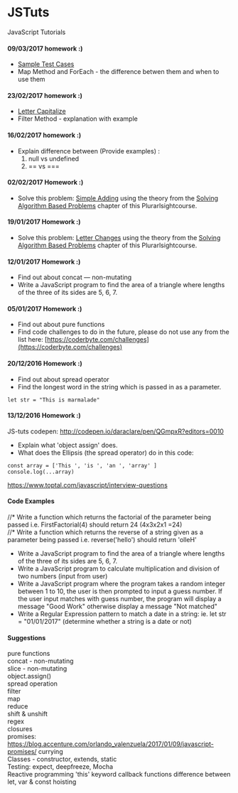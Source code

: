 # JSTuts
JavaScript Tutorials

#### 09/03/2017 homework :) ####
* [Sample Test Cases](https://coderbyte.com/editor/Simple%20Symbols:JavaScript)
* Map Method and ForEach - the difference betwen them and when to use them

#### 23/02/2017 homework :) ####
* [Letter Capitalize](https://coderbyte.com/editor/Letter%20Capitalize:JavaScript)
* Filter Method - explanation with example

#### 16/02/2017 homework :) ####
* Explain difference between (Provide examples) :
    1.    null vs undefined
    2.    == vs === 

#### 02/02/2017 Homework :) ####
* Solve this problem: [Simple Adding](https://coderbyte.com/editor/Simple%20Adding:JavaScript) using the theory from the [Solving Algorithm Based Problems](https://app.pluralsight.com/player?course=developer-job-interviews&author=john-sonmez&name=job-interview-m2-algorithm&clip=0&mode=live) chapter of this Plurarlsightcourse.

#### 19/01/2017 Homework :) ####
* Solve this problem: [Letter Changes](https://coderbyte.com/editor/Letter%20Changes:JavaScript) using the theory from the [Solving Algorithm Based Problems](https://app.pluralsight.com/player?course=developer-job-interviews&author=john-sonmez&name=job-interview-m2-algorithm&clip=0&mode=live) chapter of this Plurarlsightcourse.

#### 12/01/2017 Homework :) ####
* Find out about concat — non-mutating
* Write a JavaScript program to find the area of a triangle where lengths of the three of its sides are 5, 6, 7.

#### 05/01/2017 Homework :) ####
* Find out about pure functions  
* Find code challenges to do in the future, please do not use any from the list here:
[https://coderbyte.com/challenges](https://coderbyte.com/challenges)

#### 20/12/2016 Homework :) ####
* Find out about spread operator  
* Find the longest word in the string which is passed in as a parameter.  
<pre><code>let str = "This is marmalade"</code></pre>  

#### 13/12/2016 Homework :) ####
JS-tuts codepen: http://codepen.io/daraclare/pen/QGmpxR?editors=0010    

* Explain what 'object assign' does.  
* What does the Ellipsis (the spread operator) do in this code:  
<pre><code>const array = ['This ', 'is ', 'an ', 'array' ]  
console.log(...array)</code></pre>


https://www.toptal.com/javascript/interview-questions  


#### Code Examples ####
//* Write a function which returns the factorial of the parameter being passed i.e. FirstFactorial(4) should return 24 (4x3x2x1 =24)  
//* Write a function which returns the reverse of a string given as a parameter being passed i.e. reverse('hello') should return 'olleH'  
* Write a JavaScript program to find the area of a triangle where lengths of the three of its sides are 5, 6, 7.
* Write a JavaScript program to calculate multiplication and division of two numbers (input from user)
* Write a JavaScript program where the program takes a random integer between 1 to 10, the user is then prompted to input a guess number. If the user input matches with guess number, the program will display a message "Good Work" otherwise display a message "Not matched"
* Write a Regular Expression pattern to match a date in a string: ie. let str = "01/01/2017" (determine whether a string is a date or not)

#### Suggestions ####
pure functions  
concat - non-mutating  
slice - non-mutating  
object.assign()  
spread operation  
filter  
map  
reduce  
shift & unshift  
regex  
closures  
promises: https://blog.accenture.com/orlando_valenzuela/2017/01/09/javascript-promises/
currying  
Classes - constructor, extends, static  
Testing: expect, deepfreeze, Mocha  
Reactive programming
'this' keyword
callback functions
difference between let, var & const
hoisting
